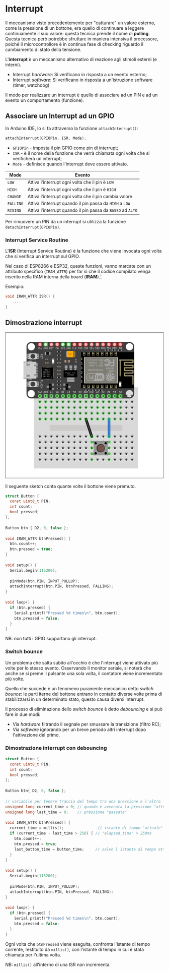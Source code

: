 # Interrupt

Il meccanismo visto precedentemente per "catturare" un valore esterno, come la pressione di un bottone, era quello di continuare a leggere continuamente il suo valore: questa tecnica prende il nome di **polling**.
Questa tecnica però potrebbe sfruttare in maniera intensiva il processore, poiché il microcontrollore è in continua fase di checking riguardo il cambiamento di stato della tensione.

L'**interrupt** è un meccanismo alternativo di reazione agli stimoli esterni (e interni).

- Interrupt _hardware_: Si verificano in risposta a un evento esterno;
- Interrupt _software_: Si verificano in risposta a un'istruzione software (timer, watchdog)

Il modo per realizzare un interrupt è quello di associare ad un PIN e ad un evento un comportamento (funzione).

## Associare un Interrupt ad un GPIO

In Arduino IDE, lo si fa attraverso la funzione `attachInterrupt()`:

```C
attachInterrupt(GPIOPin, ISR, Mode);
```

- `GPIOPin` - imposta il pin GPIO come pin di interrupt;
- `ISR` - è il nome della funzione che verrà chiamata ogni volta che si verificherà un interrupt;
- `Mode` - definisce quando l'interrupt deve essere attivato.

| Mode      | Evento                                                      |
| --------- | ----------------------------------------------------------- |
| `LOW`     | Attiva l'interrupt ogni volta che il pin è `LOW`            |
| `HIGH`    | Attiva l'interrupt ogni volta che il pin è `HIGH`           |
| `CHANGE`  | Attiva l'interrupt ogni volta che il pin cambia valore      |
| `FALLING` | Attiva l'interrupt quando il pin passa da `HIGH` a `LOW`    |
| `RISING`  | Attiva l'interrupt quando il pin passa da `BASSO` ad `ALTO` |

Per rimuovere un PIN da un interrupt si utilizza la funzione `detachInterrupt(GPIOPin)`.

### Interrupt Service Routine

L'**ISR** (Interrupt Service Routine) è la funzione che viene invocata ogni volta che si verifica un interrupt sul GPIO.

Nel caso di ESP8266 e ESP32, queste funzioni, vanno marcate con un attributo specifico (`IRAM_ATTR`) per far si che il codice compilato venga
inserito nella RAM interna della board (**IRAM**).[¹](https://docs.espressif.com/projects/esp-idf/en/latest/esp32/api-guides/memory-types.html#iram-instruction-ram)

Esempio:

```C
void IRAM_ATTR ISR() {
    ...
}
```

## Dimostrazione interrupt

<div style="text-align: center"><img src="../image/esp8266_btn.png" alt="ESP8266"></div>

Il seguente sketch conta quante volte il bottone viene premuto.

```C
struct Button {
  const uint8_t PIN;
  int count;
  bool pressed;
};

Button btn { D2, 0, false };

void IRAM_ATTR btnPressed() {
  btn.count++;
  btn.pressed = true;
}

void setup() {
  Serial.begin(115200);

  pinMode(btn.PIN, INPUT_PULLUP);
  attachInterrupt(btn.PIN, btnPressed, FALLING);
}

void loop() {
  if (btn.pressed) {
    Serial.printf("Pressed %d times\n", btn.count);
    btn.pressed = false;
  }
}
```

NB: non tutti i GPIO supportano gli interrupt.

### Switch bounce

Un problema che salta subito all'occhio è che l'interrupt viene attivato più volte per lo stesso evento.
Osservando il monitor seriale, si noterà che anche se si preme il pulsante una sola volta, il contatore viene incrementato più volte.

Quello che succede è un fenomeno puramente meccanico detto _switch bounce_: le parti iterne del bottone entrano in contatto diverse volte prima di stabilizzarsi in un determinato stato, questo causa diversi interrupt.

Il processo di eliminazione dello _switch bounce_ è detto _debouncing_ e si può fare in due modi:

- Via _hardware_ filtrando il segnale per smussare la transizione (filtro RC);
- Via _software_ ignorando per un breve periodo altri interrupt dopo l'attivazione del primo.

### Dimostrazione interrupt con debouncing

```C
struct Button {
  const uint8_t PIN;
  int count;
  bool pressed;
};

Button btn{ D2, 0, false };

// variabile per tenere traccia del tempo tra una pressione e l'altra
unsigned long current_time = 0; // quando è avvenuta la pressione "attuale"
unsigned long last_time = 0;    // pressione "passata"

void IRAM_ATTR btnPressed() {
  current_time = millis();               // istante di tempo "attuale"
  if (current_time - last_time > 250) { // "elapsed_time" > 250ms
    btn.count++;
    btn.pressed = true;
    last_button_time = button_time;     // salvo l'istante di tempo attuale come "passato"
  }
}

void setup() {
  Serial.begin(115200);

  pinMode(btn.PIN, INPUT_PULLUP);
  attachInterrupt(btn.PIN, btnPressed, FALLING);
}

void loop() {
  if (btn.pressed) {
    Serial.printf("Pressed %d times\n", btn.count);
    btn.pressed = false;
  }
}
```

Ogni volta che `btnPressed` viene eseguita,
confronta l'istante di tempo corrente, restituito da `millis()`, con l'istante di tempo in cui è stata chiamata per l'ultima volta.

NB: `millis()` all'interno di una ISR non incrementa.
